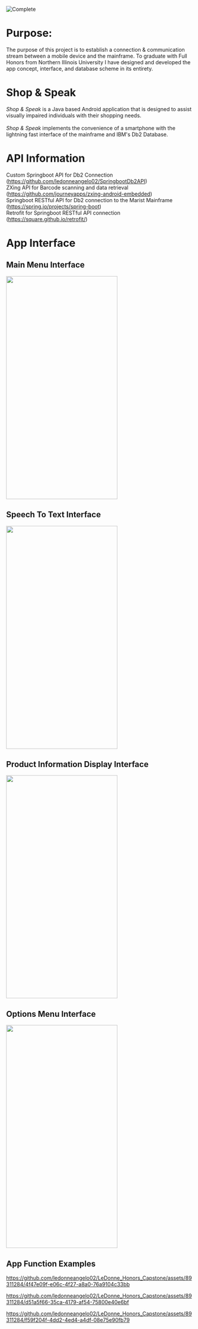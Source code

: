 ![Complete](http://img.shields.io/badge/Complete-green.png)


# **Purpose:** 
The purpose of this project is to establish a connection & communication stream between a mobile device and the mainframe. To graduate with Full Honors from Northern Illinois University I have designed and developed the app concept, interface, and database scheme in its entirety. 


# **Shop & Speak** 
<i>Shop & Speak</i> is a Java based Android application that is designed to assist visually impaired individuals with their shopping needs. 
</br></br><i>Shop & Speak</i> implements the convenience of a smartphone with the lightning fast interface of the mainframe and IBM's Db2 Database.


# **API Information**
Custom Springboot API for Db2 Connection (https://github.com/ledonneangelo02/SpringbootDb2API)</br>
ZXing API for Barcode scanning and data retrieval (https://github.com/journeyapps/zxing-android-embedded) </br>
Springboot RESTful API for Db2 connection to the Marist Mainframe (https://spring.io/projects/spring-boot)</br>
Retrofit for Springboot RESTful API connection (https://square.github.io/retrofit/)



# **App Interface**

## **Main Menu Interface**
<img src="https://github.com/ledonneangelo02/LeDonne_Honors_Capstone/assets/89311284/4bd21807-e424-4ac2-a3ed-5a524e8e6c7f" width="300" height="600"/>


## **Speech To Text Interface**
<img src="https://github.com/ledonneangelo02/LeDonne_Honors_Capstone/assets/89311284/6f65d216-4480-4627-beed-2d9a0974fa97" width="300" height="600"/>

## **Product Information Display Interface**
<img src="https://github.com/ledonneangelo02/LeDonne_Honors_Capstone/assets/89311284/4e9be47b-97fd-4f57-8877-c95708351163" width="300" height="600"/>

## **Options Menu Interface**
<img src="https://github.com/ledonneangelo02/LeDonne_Honors_Capstone/assets/89311284/2acc7d93-a8a4-4833-a178-42df52afc379" width="300" height="600"/>


## **App Function Examples**
https://github.com/ledonneangelo02/LeDonne_Honors_Capstone/assets/89311284/4f47e09f-e06c-4f27-a8a0-76a9104c33bb

https://github.com/ledonneangelo02/LeDonne_Honors_Capstone/assets/89311284/d51a5f66-35ca-4179-af54-75800e40e6bf

https://github.com/ledonneangelo02/LeDonne_Honors_Capstone/assets/89311284/f59f204f-4dd2-4ed4-a4df-08e75e90fb79

